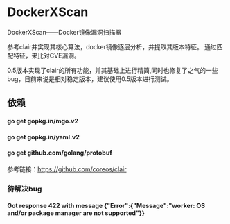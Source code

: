 # DockerXScan
DockerXScan——Docker镜像漏洞扫描器

参考clair并实现其核心算法，docker镜像逐层分析，并提取其版本特征。
通过匹配特征，来比对CVE漏洞。

0.5版本实现了clair的所有功能，并其基础上进行精简,同时也修复了之气的一些bug，目前来说是相对稳定版本，建议使用0.5版本进行测试。


## 依赖
#### go get gopkg.in/mgo.v2
#### go get gopkg.in/yaml.v2
#### go get github.com/golang/protobuf

参考链接：https://github.com/coreos/clair

### 待解决bug
#### Got response 422 with message {"Error":{"Message":"worker: OS and/or package manager are not supported"}}

